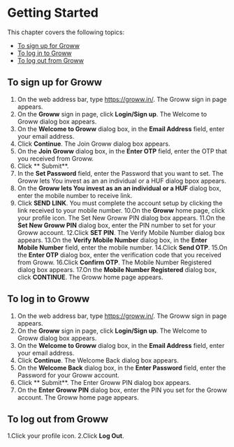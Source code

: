 # Getting Started
This chapter covers the following topics:

- [To sign up for Groww](#to-sign-up-for-groww)
- [To log in to Groww](#to-log-in-to-groww)
- [To log out from Groww](#to-log-out-from-groww)

## To sign up for Groww
1. On the web address bar, type https://groww.in/. The Groww sign in page appears.
2. On the **Groww** sign in page, click **Login/Sign up**. The Welcome to Groww dialog box appears.
3. On the **Welcome to Groww** dialog box, in the **Email Address** field, enter your email address.
4. Click **Continue**. The Join Groww dialog box appears.
5. On the **Join Groww** dialog box, in the **Enter OTP** field, enter the OTP that you received from Groww.
6. Click ** Submit**.
7. In the **Set Password** field, enter the Password that you want to set. The Groww lets You invest as an an individual or a HUF dialog bpox appears.
8. On the **Groww lets You invest as an an individual or a HUF** dialog box, enter the mobile number to receive link.
9. Click **SEND LINK**. You must complete the account setup by clicking the link received to your mobile number.
10.On the **Groww** home page, click your profile icon. The Set New Groww PIN dialog box appears. 
11.On the **Set New Groww PIN** dialog box, enter the PIN number to set for your Groww account.
12.Click **SET PIN**. The Verify Mobile Number dialog box appears.
13.On the **Verify Mobile Number** dialog box, in the **Enter Mobile Number** field, enter the mobile number.
14.Click **Send OTP**. 
15.On the **Enter OTP** dialog box, enter the verification code that you received from Groww.
16.Click **Confirm OTP**. The Mobile Number Registered dialog box appears.
17.On the **Mobile Number Registered** dialog box, click **CONTINUE**. The Groww home page appears.

## To log in to Groww
1. On the web address bar, type https://groww.in/. The Groww sign in page appears.
2. On the **Groww** sign in page, click **Login/Sign up**. The Welcome to Groww dialog box appears.
3. On the **Welcome to Groww** dialog box, in the **Email Address** field, enter your email address.
4. Click **Continue**. The Welcome Back dialog box appears.
5. On the **Welcome Back** dialog box, in the **Enter Password** field, enter the Password for your Groww account.
6. Click ** Submit**. The Enter Groww PIN dialog box appears.
7. On the **Enter Groww PIN** dialog box, enter the PIN you set for the Groww account. The Groww home page appears.

## To log out from Groww
1.Click your profile icon.
2.Click **Log Out**.